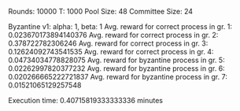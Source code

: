 Rounds: 10000
T: 1000
Pool Size: 48
Committee Size: 24

Byzantine v1: alpha: 1, beta: 1
Avg. reward for correct process in gr. 1: 0.023670173894140376
Avg. reward for correct process in gr. 2: 0.378722782306246
Avg. reward for correct process in gr. 3: 0.12624092743541535
Avg. reward for correct process in gr. 4: 0.04734034778828075
Avg. reward for byzantine process in gr. 5: 0.02262997820377232
Avg. reward for byzantine process in gr. 6: 0.020266665222721837
Avg. reward for byzantine process in gr. 7: 0.01521065129257548

Execution time: 0.40715819333333336 minutes
